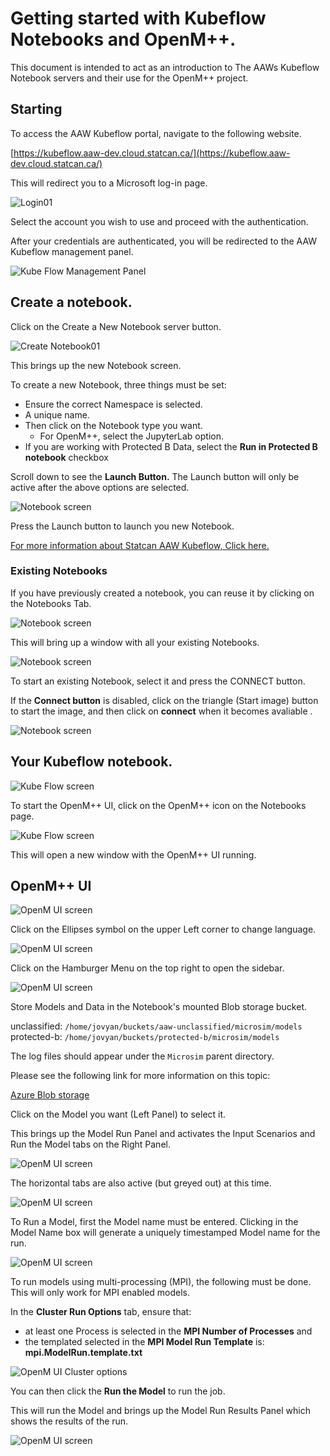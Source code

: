 
# Getting started with Kubeflow Notebooks and OpenM++.

This document is intended to act as an introduction to The AAWs Kubeflow Notebook servers and their use for the OpenM++ project.


## Starting

To access the AAW Kubeflow portal, navigate to the following website.

[https://kubeflow.aaw-dev.cloud.statcan.ca/](https://kubeflow.aaw-dev.cloud.statcan.ca/) 

This will redirect you to a Microsoft log-in page.

![Login01](../images/Login01.png)

Select the account you wish to use and proceed with the authentication.

After your credentials are authenticated, you will be redirected to the AAW Kubeflow management panel. 

![Kube Flow Management Panel](../images/KFMP01.png)

## Create a notebook.

Click on the Create a New Notebook server button.

![Create Notebook01](../images/CreateNB01.png)

This brings up the new Notebook screen.

To create a new Notebook, three things must be set:
- Ensure the correct Namespace is selected.
- A unique name.
- Then click on the Notebook type you want.
  - For OpenM++, select the JupyterLab option.
- If you are working with Protected B Data, select the **Run in Protected B notebook** checkbox

Scroll down to see the **Launch Button.**  The Launch button will only be active after the above options are selected.
 
![Notebook screen](../images/NewNBScreen02.png)

Press the Launch button to launch you new Notebook.

[For more information about Statcan AAW Kubeflow, Click here.](https://statcan.github.io/aaw/en/1-Experiments/Kubeflow/)

### Existing Notebooks

If you have previously created a notebook, you can reuse it by clicking on the Notebooks Tab.

![Notebook screen](../images/NewNBScreen03.png)

This will bring up a window with all your existing Notebooks.  

![Notebook screen](../images/NewNBScreen04.png)

To start an existing Notebook, select it and press the CONNECT button.

If the **Connect button** is disabled, click on the triangle (Start image) button to start the image, and then click on **connect** when it becomes avaliable .

![Notebook screen](../images/startNb01.png)

## Your Kubeflow notebook.

![Kube Flow screen](../images/KFNotebook01.png)

To start the OpenM++ UI, click on the OpenM++ icon on the Notebooks page.

![Kube Flow screen](../images/KFNotebook09.png)

This will open a new window with the OpenM++ UI running.

## OpenM++ UI

![OpenM UI screen](../images/OpenMUI01.png)


Click on the Ellipses symbol on the upper Left corner to change language.

![OpenM UI screen](../images/OpenMUI02.png)



Click on the Hamburger Menu on the top right to open the sidebar.

![OpenM UI screen](../images/OpenMUI03.png)

Store Models and Data in the Notebook's mounted Blob storage bucket.

unclassified: `/home/jovyan/buckets/aaw-unclassified/microsim/models`
protected-b: `/home/jovyan/buckets/protected-b/microsim/models`

The log files should appear under the `Microsim` parent directory.

Please see the following link for more information on this topic:

[Azure Blob storage](https://statcan.github.io/aaw/en/5-Storage/AzureBlobStorage/)

Click on the Model you want (Left Panel) to select it.  

This brings up the Model Run Panel and activates the Input Scenarios and Run the Model tabs on the Right Panel.

![OpenM UI screen](../images/OpenMUI04.png)

The horizontal tabs are also active (but greyed out) at this time.

![OpenM UI screen](../images/OpenMUI05.png)

To Run a Model, first the Model name must be entered.  Clicking in the Model Name box will generate a uniquely timestamped Model name for the run.

![OpenM UI screen](../images/OpenMUI06.png)

To run models using multi-processing (MPI), the following must be done.  This will only work for MPI enabled models.

In the **Cluster Run Options** tab, ensure that:
- at least one Process is selected in the **MPI Number of Processes** and
- the templated selected in the **MPI Model Run Template** is: **mpi.ModelRun.template.txt**

![OpenM UI Cluster options](../images/OpenMUI08.png)

You can then click the **Run the Model** to run the job.

This will run the Model and brings up the Model Run Results Panel which shows the results of the run.

![OpenM UI screen](../images/OpenMUI07.png)

